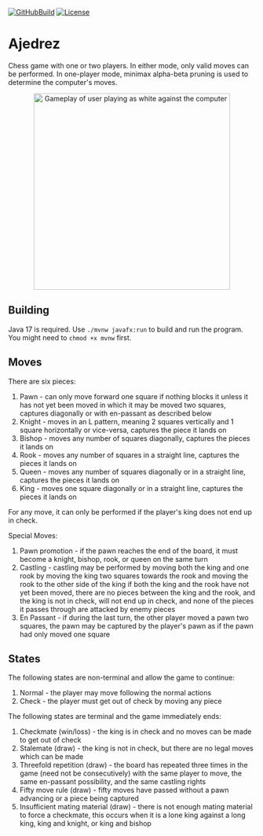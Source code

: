 [![GitHubBuild](https://github.com/bkthomps/Ajedrez/workflows/build/badge.svg)](https://github.com/bkthomps/Ajedrez)
[![License](https://img.shields.io/badge/license-MIT-blue.svg)](https://github.com/bkthomps/Ajedrez/blob/main/LICENSE)

# Ajedrez
Chess game with one or two players. In either mode, only valid moves can be performed. In one-player mode, minimax
alpha-beta pruning is used to determine the computer's moves.

<p align="center">
  <img src="https://raw.githubusercontent.com/bkthomps/Ajedrez/main/Gameplay.gif" width="400" title="Gameplay" alt="Gameplay of user playing as white against the computer">
</p>

## Building
Java 17 is required. Use `./mvnw javafx:run` to build and run the program. You might need to `chmod +x mvnw` first.

## Moves
There are six pieces:
1. Pawn - can only move forward one square if nothing blocks it unless it has not yet been moved in which it may be
moved two squares, captures diagonally or with en-passant as described below
2. Knight - moves in an L pattern, meaning 2 squares vertically and 1 square horizontally or vice-versa, captures the
piece it lands on
3. Bishop - moves any number of squares diagonally, captures the pieces it lands on
4. Rook - moves any number of squares in a straight line, captures the pieces it lands on
5. Queen - moves any number of squares diagonally or in a straight line, captures the pieces it lands on
6. King - moves one square diagonally or in a straight line, captures the pieces it lands on

For any move, it can only be performed if the player's king does not end up in check.

Special Moves:
1. Pawn promotion - if the pawn reaches the end of the board, it must become a knight, bishop, rook, or queen on the
same turn
2. Castling - castling may be performed by moving both the king and one rook by moving the king two squares towards the
rook and moving the rook to the other side of the king if both the king and the rook have not yet been moved, there are
no pieces between the king and the rook, and the king is not in check, will not end up in check, and none of the pieces
it passes through are attacked by enemy pieces
3. En Passant - if during the last turn, the other player moved a pawn two squares, the pawn may be captured by the
player's pawn as if the pawn had only moved one square

## States
The following states are non-terminal and allow the game to continue:
1. Normal - the player may move following the normal actions
2. Check - the player must get out of check by moving any piece

The following states are terminal and the game immediately ends:
1. Checkmate (win/loss) - the king is in check and no moves can be made to get out of check
2. Stalemate (draw) - the king is not in check, but there are no legal moves which can be made
3. Threefold repetition (draw) - the board has repeated three times in the game (need not be consecutively) with the
same player to move, the same en-passant possibility, and the same castling rights
4. Fifty move rule (draw) - fifty moves have passed without a pawn advancing or a piece being captured
5. Insufficient mating material (draw) - there is not enough mating material to force a checkmate, this occurs when it
is a lone king against a long king, king and knight, or king and bishop
